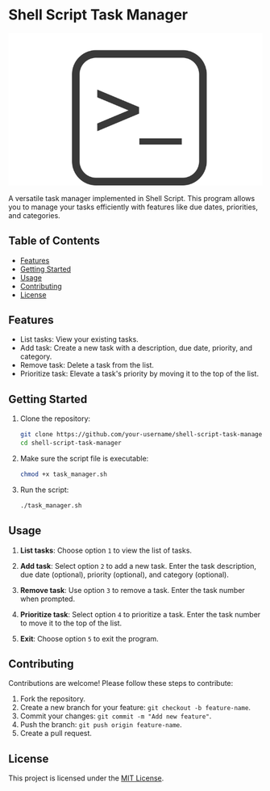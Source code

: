 # Shell Script Task Manager

![Shell Script Logo](shell-script-logo.png)

A versatile task manager implemented in Shell Script. This program allows you to manage your tasks efficiently with features like due dates, priorities, and categories.

## Table of Contents

- [Features](#features)
- [Getting Started](#getting-started)
- [Usage](#usage)
- [Contributing](#contributing)
- [License](#license)

## Features

- List tasks: View your existing tasks.
- Add task: Create a new task with a description, due date, priority, and category.
- Remove task: Delete a task from the list.
- Prioritize task: Elevate a task's priority by moving it to the top of the list.

## Getting Started

1. Clone the repository:

   ```sh
   git clone https://github.com/your-username/shell-script-task-manager.git
   cd shell-script-task-manager
   ```

2. Make sure the script file is executable:

   ```sh
   chmod +x task_manager.sh
   ```

3. Run the script:
   ```sh
   ./task_manager.sh
   ```

## Usage

1. **List tasks**: Choose option `1` to view the list of tasks.

2. **Add task**: Select option `2` to add a new task. Enter the task description, due date (optional), priority (optional), and category (optional).

3. **Remove task**: Use option `3` to remove a task. Enter the task number when prompted.

4. **Prioritize task**: Select option `4` to prioritize a task. Enter the task number to move it to the top of the list.

5. **Exit**: Choose option `5` to exit the program.

## Contributing

Contributions are welcome! Please follow these steps to contribute:

1. Fork the repository.
2. Create a new branch for your feature: `git checkout -b feature-name`.
3. Commit your changes: `git commit -m "Add new feature"`.
4. Push the branch: `git push origin feature-name`.
5. Create a pull request.

## License

This project is licensed under the [MIT License](LICENSE).
